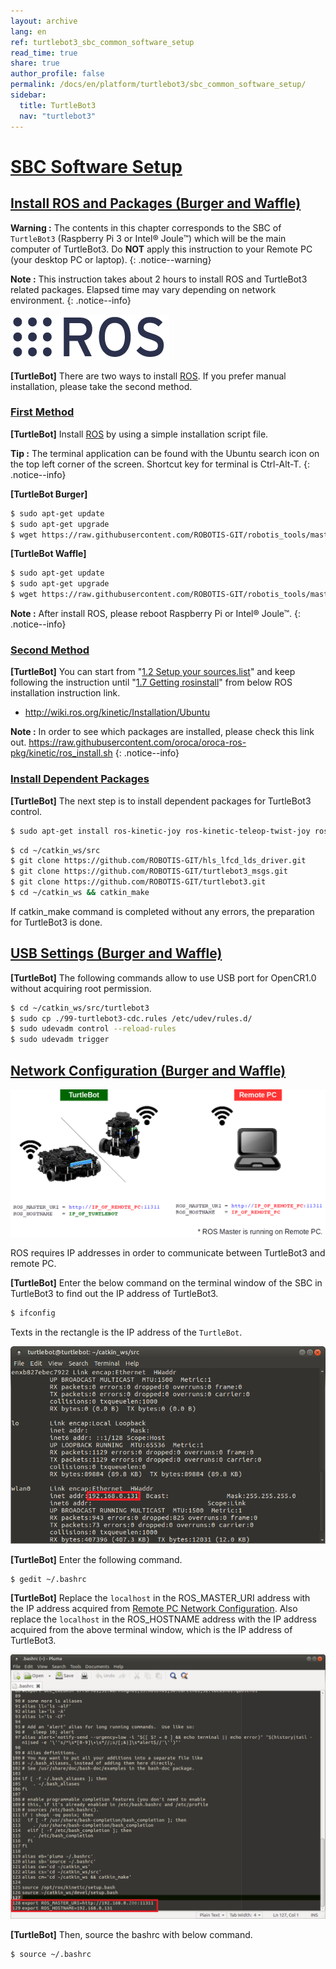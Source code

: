 ```yaml
---
layout: archive
lang: en
ref: turtlebot3_sbc_common_software_setup
read_time: true
share: true
author_profile: false
permalink: /docs/en/platform/turtlebot3/sbc_common_software_setup/
sidebar:
  title: TurtleBot3
  nav: "turtlebot3"
---
```


<div style="counter-reset: h1 5"></div>
<div style="counter-reset: h2 3"></div>

# [SBC Software Setup](#sbc-software-setup)

## [Install ROS and Packages (Burger and Waffle)](#install-ros-and-packages-burger-and-waffle)

**Warning :** The contents in this chapter corresponds to the SBC of `TurtleBot3` (Raspberry Pi 3 or Intel® Joule™) which will be the main computer of TurtleBot3. Do **NOT** apply this instruction to your Remote PC (your desktop PC or laptop).
{: .notice--warning}

**Note :** This instruction takes about 2 hours to install ROS and TurtleBot3 related packages. Elapsed time may vary depending on network environment.
{: .notice--info}

![](/assets/images/platform/turtlebot3/logo_ros.png)

**[TurtleBot]** There are two ways to install [ROS][ros]. If you prefer manual installation, please take the second method.

### [First Method](#first-method)

**[TurtleBot]** Install [ROS][ros] by using a simple installation script file.

**Tip :** The terminal application can be found with the Ubuntu search icon on the top left corner of the screen. Shortcut key for terminal is Ctrl-Alt-T.
{: .notice--info}

**[TurtleBot Burger]**

``` bash
$ sudo apt-get update
$ sudo apt-get upgrade
$ wget https://raw.githubusercontent.com/ROBOTIS-GIT/robotis_tools/master/install_ros_kinetic_rp3.sh && chmod 755 ./install_ros_kinetic_rp3.sh && bash ./install_ros_kinetic_rp3.sh
```

**[TurtleBot Waffle]**

``` bash
$ sudo apt-get update
$ sudo apt-get upgrade
$ wget https://raw.githubusercontent.com/ROBOTIS-GIT/robotis_tools/master/install_ros_kinetic.sh && chmod 755 ./install_ros_kinetic.sh && bash ./install_ros_kinetic.sh
```

**Note :** After install ROS, please reboot Raspberry Pi or Intel® Joule™.
{: .notice--info}

### [Second Method](#second-method)

**[TurtleBot]** You can start from "[1.2 Setup your sources.list][12-setup-your-sourceslist]" and keep following the instruction until "[1.7 Getting rosinstall][17-getting-rosinstall]" from below ROS installation instruction link.

- http://wiki.ros.org/kinetic/Installation/Ubuntu

**Note :** In order to see which packages are installed, please check this link out. https://raw.githubusercontent.com/oroca/oroca-ros-pkg/kinetic/ros_install.sh
{: .notice--info}

### [Install Dependent Packages](#install-dependent-packages)

**[TurtleBot]** The next step is to install dependent packages for TurtleBot3 control.

``` bash
$ sudo apt-get install ros-kinetic-joy ros-kinetic-teleop-twist-joy ros-kinetic-teleop-twist-keyboard ros-kinetic-laser-proc ros-kinetic-rgbd-launch ros-kinetic-depthimage-to-laserscan ros-kinetic-rosserial-arduino ros-kinetic-rosserial-python ros-kinetic-rosserial-server ros-kinetic-rosserial-client ros-kinetic-rosserial-msgs ros-kinetic-amcl ros-kinetic-map-server ros-kinetic-move-base ros-kinetic-urdf ros-kinetic-xacro ros-kinetic-compressed-image-transport ros-kinetic-rqt-image-view ros-kinetic-gmapping ros-kinetic-navigation
```

``` bash
$ cd ~/catkin_ws/src
$ git clone https://github.com/ROBOTIS-GIT/hls_lfcd_lds_driver.git
$ git clone https://github.com/ROBOTIS-GIT/turtlebot3_msgs.git
$ git clone https://github.com/ROBOTIS-GIT/turtlebot3.git
$ cd ~/catkin_ws && catkin_make
```

If catkin_make command is completed without any errors, the preparation for TurtleBot3 is done.

## [USB Settings (Burger and Waffle)](#usb-settings-burger-and-waffle)

**[TurtleBot]** The following commands allow to use USB port for OpenCR1.0 without acquiring root permission.

``` bash
$ cd ~/catkin_ws/src/turtlebot3
$ sudo cp ./99-turtlebot3-cdc.rules /etc/udev/rules.d/
$ sudo udevadm control --reload-rules
$ sudo udevadm trigger
```

## [Network Configuration (Burger and Waffle)](#network-configuration-burger-and-waffle)

![](/assets/images/platform/turtlebot3/software/network_configuration.png)

ROS requires IP addresses in order to communicate between TurtleBot3 and remote PC.

**[TurtleBot]** Enter the below command on the terminal window of the SBC in TurtleBot3 to find out the IP address of TurtleBot3.

``` bash
$ ifconfig
```

Texts in the rectangle is the IP address of the `TurtleBot`.

![](/assets/images/platform/turtlebot3/software/network_configuration4.png)

**[TurtleBot]** Enter the following command.

``` bash
$ gedit ~/.bashrc
```

**[TurtleBot]** Replace the `localhost` in the ROS_MASTER_URI address with the IP address acquired from [Remote PC Network Configuration][remote-pc-network-configuration]. Also replace the `localhost` in the ROS_HOSTNAME address with the IP address acquired from the above terminal window, which is the IP address of TurtleBot3.

![](/assets/images/platform/turtlebot3/software/network_configuration5.png)

**[TurtleBot]** Then, source the bashrc with below command.

``` bash
$ source ~/.bashrc
```

[12-setup-your-sourceslist]: http://wiki.ros.org/kinetic/Installation/Ubuntu#Installation.2BAC8-Ubuntu.2BAC8-Sources.Setup_your_sources.list
[17-getting-rosinstall]: http://wiki.ros.org/kinetic/Installation/Ubuntu#Getting_rosinstall
[remote-pc-network-configuration]: http://turtlebot3.robotis.com/en/latest/pc_software.html#network-configuration
[ros]: http://wiki.ros.org
